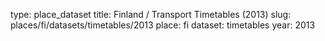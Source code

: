 type: place_dataset
title: Finland / Transport Timetables (2013)
slug: places/fi/datasets/timetables/2013
place: fi
dataset: timetables
year: 2013
